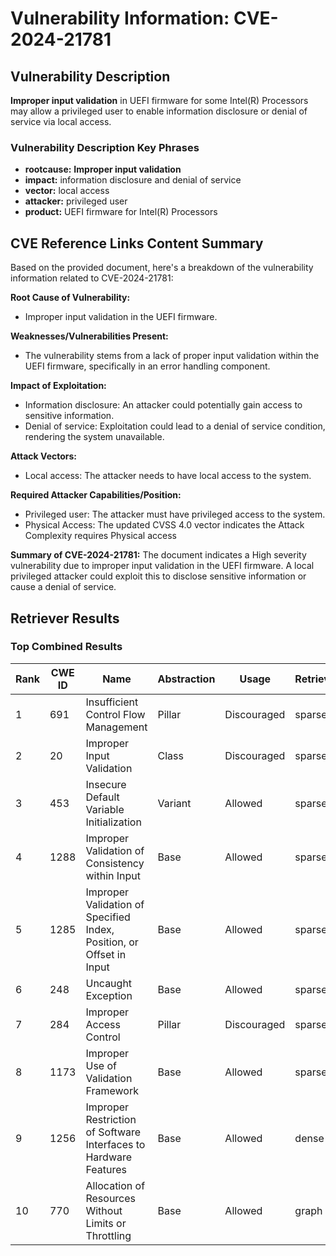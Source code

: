 # Vulnerability Information: CVE-2024-21781

## Vulnerability Description
**Improper input validation** in UEFI firmware for some Intel(R) Processors may allow a privileged user to enable information disclosure or denial of service via local access.

### Vulnerability Description Key Phrases
- **rootcause:** **Improper input validation**
- **impact:** information disclosure and denial of service
- **vector:** local access
- **attacker:** privileged user
- **product:** UEFI firmware for Intel(R) Processors

## CVE Reference Links Content Summary
Based on the provided document, here's a breakdown of the vulnerability information related to CVE-2024-21781:

**Root Cause of Vulnerability:**
- Improper input validation in the UEFI firmware.

**Weaknesses/Vulnerabilities Present:**
- The vulnerability stems from a lack of proper input validation within the UEFI firmware, specifically in an error handling component.

**Impact of Exploitation:**
- Information disclosure: An attacker could potentially gain access to sensitive information.
- Denial of service: Exploitation could lead to a denial of service condition, rendering the system unavailable.

**Attack Vectors:**
- Local access: The attacker needs to have local access to the system.

**Required Attacker Capabilities/Position:**
- Privileged user: The attacker must have privileged access to the system.
- Physical Access: The updated CVSS 4.0 vector indicates the Attack Complexity requires Physical access

**Summary of CVE-2024-21781:**
The document indicates a High severity vulnerability due to improper input validation in the UEFI firmware.  A local privileged attacker could exploit this to disclose sensitive information or cause a denial of service.

## Retriever Results

### Top Combined Results

| Rank | CWE ID | Name | Abstraction | Usage  | Retrievers | Individual Scores |
|------|--------|------|-------------|-------|------------|-------------------|
| 1 | 691 | Insufficient Control Flow Management | Pillar | Discouraged | sparse | 0.220 |
| 2 | 20 | Improper Input Validation | Class | Discouraged | sparse | 0.194 |
| 3 | 453 | Insecure Default Variable Initialization | Variant | Allowed | sparse | 0.191 |
| 4 | 1288 | Improper Validation of Consistency within Input | Base | Allowed | sparse | 0.188 |
| 5 | 1285 | Improper Validation of Specified Index, Position, or Offset in Input | Base | Allowed | sparse | 0.186 |
| 6 | 248 | Uncaught Exception | Base | Allowed | sparse | 0.186 |
| 7 | 284 | Improper Access Control | Pillar | Discouraged | sparse | 0.183 |
| 8 | 1173 | Improper Use of Validation Framework | Base | Allowed | sparse | 0.183 |
| 9 | 1256 | Improper Restriction of Software Interfaces to Hardware Features | Base | Allowed | dense | 0.635 |
| 10 | 770 | Allocation of Resources Without Limits or Throttling | Base | Allowed | graph | 0.002 |

